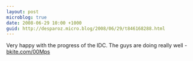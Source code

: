 ```yaml
---
layout: post
microblog: true
date: 2008-06-29 10:00 +1000
guid: http://desparoz.micro.blog/2008/06/29/t846168288.html
---
```

Very happy with the progress of the IDC. The guys are doing really well - [bkite.com/00Mps](http://bkite.com/00Mps)
